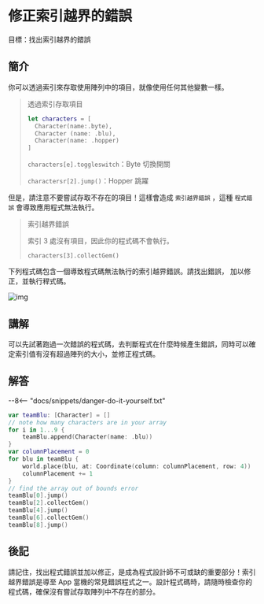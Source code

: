 # 修正索引越界的錯誤

目標：找出索引越界的錯誤

## 簡介

你可以透過索引來存取使用陣列中的項目，就像使用任何其他變數一樣。

> 透過索引存取項目
>```swift line
> let characters = [
>   Character(name:.byte),
>   Character (name: .blu),
>   Character(name: .hopper)
> ]
>```
>
> `characters[e].toggleswitch`：Byte 切換開關
>
> `charactersr[2].jump()`：Hopper 跳躍

但是，請注意不要嘗試存取不存在的項目！這樣會造成 `索引越界錯誤` ，這種 `程式錯誤` 會導致應用程式無法執行。

> 索引越界錯誤
>
> 索引 3 處沒有項目，因此你的程式碼不會執行。
>
> `characters[3].collectGem()`

下列程式碼包含一個導致程式碼無法執行的索引越界錯誤。請找出錯誤，
加以修正，並執行稈式碼。

![img](https://imagedelivery.net/cdkaXPuFls5qlrh3GM4hfA/7bbbf70f-6746-4ab0-8103-321f5f862e00/public)

## 講解

可以先試著跑過一次錯誤的程式碼，去判斷程式在什麼時候產生錯誤，同時可以確定索引值有沒有超過陣列的大小，並修正程式碼。

## 解答

--8<-- "docs/snippets/danger-do-it-yourself.txt"

```swift linenums="1"
var teamBlu: [Character] = []
// note how many characters are in your array
for i in 1...9 {
    teamBlu.append(Character(name: .blu))
}
var columnPlacement = 0
for blu in teamBlu {
    world.place(blu, at: Coordinate(column: columnPlacement, row: 4))
    columnPlacement += 1
}
// find the array out of bounds error
teamBlu[0].jump()
teamBlu[2].collectGem()
teamBlu[4].jump()
teamBlu[6].collectGem()
teamBlu[8].jump()
```

## 後記

請記住，找出程式錯誤並加以修正，是成為程式設計師不可或缺的重要部分！索引越界錯誤是導至 App 當機的常見錯誤程式之一。設計程式碼時，請隨時檢查你的程式碼，確保沒有嘗試存取陣列中不存在的部分。
